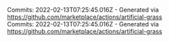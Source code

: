 Commits: 2022-02-13T07:25:45.016Z - Generated via https://github.com/marketplace/actions/artificial-grass
<br>
Commits: 2022-02-13T07:25:45.016Z - Generated via https://github.com/marketplace/actions/artificial-grass
<br>
